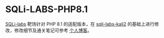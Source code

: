 # SQLi-LABS-PHP8.1

[SQLi-labs](https://github.com/Audi-1/sqli-labs) 靶场针对 PHP 8.1 的适配版本，在 [sqli-labs-kali2](https://github.com/mukkul007/sqli-labs-kali2) 的基础上进行修改，修改细节及通关笔记可参考 [个人博客](https://h-t-m.top/posts/8a881eff/)。

